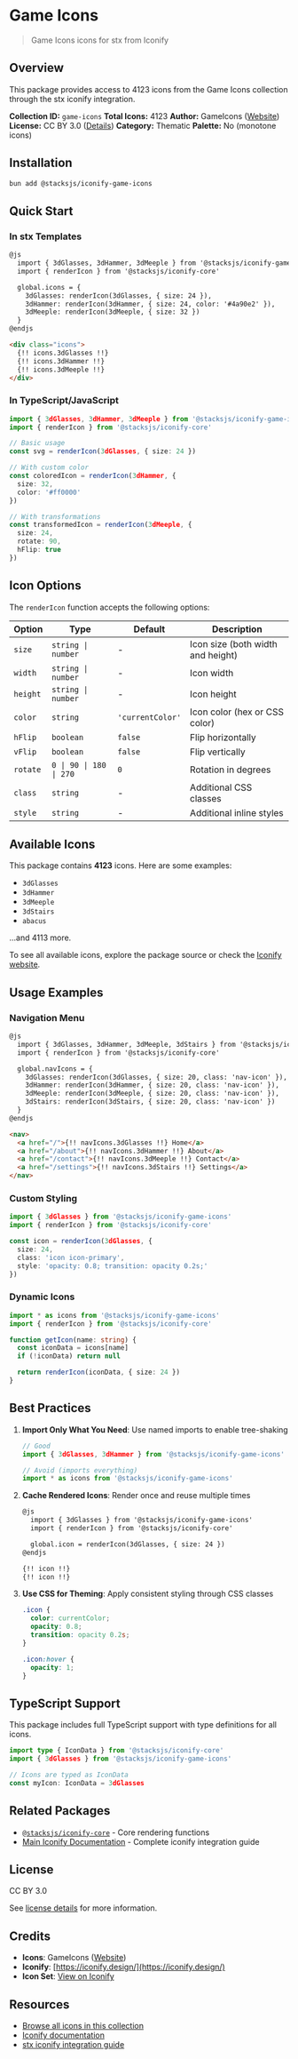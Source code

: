 # Game Icons

> Game Icons icons for stx from Iconify

## Overview

This package provides access to 4123 icons from the Game Icons collection through the stx iconify integration.

**Collection ID:** `game-icons`
**Total Icons:** 4123
**Author:** GameIcons ([Website](https://github.com/game-icons/icons))
**License:** CC BY 3.0 ([Details](https://github.com/game-icons/icons/blob/master/license.txt))
**Category:** Thematic
**Palette:** No (monotone icons)

## Installation

```bash
bun add @stacksjs/iconify-game-icons
```

## Quick Start

### In stx Templates

```html
@js
  import { 3dGlasses, 3dHammer, 3dMeeple } from '@stacksjs/iconify-game-icons'
  import { renderIcon } from '@stacksjs/iconify-core'

  global.icons = {
    3dGlasses: renderIcon(3dGlasses, { size: 24 }),
    3dHammer: renderIcon(3dHammer, { size: 24, color: '#4a90e2' }),
    3dMeeple: renderIcon(3dMeeple, { size: 32 })
  }
@endjs

<div class="icons">
  {!! icons.3dGlasses !!}
  {!! icons.3dHammer !!}
  {!! icons.3dMeeple !!}
</div>
```

### In TypeScript/JavaScript

```typescript
import { 3dGlasses, 3dHammer, 3dMeeple } from '@stacksjs/iconify-game-icons'
import { renderIcon } from '@stacksjs/iconify-core'

// Basic usage
const svg = renderIcon(3dGlasses, { size: 24 })

// With custom color
const coloredIcon = renderIcon(3dHammer, {
  size: 32,
  color: '#ff0000'
})

// With transformations
const transformedIcon = renderIcon(3dMeeple, {
  size: 24,
  rotate: 90,
  hFlip: true
})
```

## Icon Options

The `renderIcon` function accepts the following options:

| Option | Type | Default | Description |
|--------|------|---------|-------------|
| `size` | `string \| number` | - | Icon size (both width and height) |
| `width` | `string \| number` | - | Icon width |
| `height` | `string \| number` | - | Icon height |
| `color` | `string` | `'currentColor'` | Icon color (hex or CSS color) |
| `hFlip` | `boolean` | `false` | Flip horizontally |
| `vFlip` | `boolean` | `false` | Flip vertically |
| `rotate` | `0 \| 90 \| 180 \| 270` | `0` | Rotation in degrees |
| `class` | `string` | - | Additional CSS classes |
| `style` | `string` | - | Additional inline styles |

## Available Icons

This package contains **4123** icons. Here are some examples:

- `3dGlasses`
- `3dHammer`
- `3dMeeple`
- `3dStairs`
- `abacus`

...and 4113 more.

To see all available icons, explore the package source or check the [Iconify website](https://icon-sets.iconify.design/game-icons/).

## Usage Examples

### Navigation Menu

```html
@js
  import { 3dGlasses, 3dHammer, 3dMeeple, 3dStairs } from '@stacksjs/iconify-game-icons'
  import { renderIcon } from '@stacksjs/iconify-core'

  global.navIcons = {
    3dGlasses: renderIcon(3dGlasses, { size: 20, class: 'nav-icon' }),
    3dHammer: renderIcon(3dHammer, { size: 20, class: 'nav-icon' }),
    3dMeeple: renderIcon(3dMeeple, { size: 20, class: 'nav-icon' }),
    3dStairs: renderIcon(3dStairs, { size: 20, class: 'nav-icon' })
  }
@endjs

<nav>
  <a href="/">{!! navIcons.3dGlasses !!} Home</a>
  <a href="/about">{!! navIcons.3dHammer !!} About</a>
  <a href="/contact">{!! navIcons.3dMeeple !!} Contact</a>
  <a href="/settings">{!! navIcons.3dStairs !!} Settings</a>
</nav>
```

### Custom Styling

```typescript
import { 3dGlasses } from '@stacksjs/iconify-game-icons'
import { renderIcon } from '@stacksjs/iconify-core'

const icon = renderIcon(3dGlasses, {
  size: 24,
  class: 'icon icon-primary',
  style: 'opacity: 0.8; transition: opacity 0.2s;'
})
```

### Dynamic Icons

```typescript
import * as icons from '@stacksjs/iconify-game-icons'
import { renderIcon } from '@stacksjs/iconify-core'

function getIcon(name: string) {
  const iconData = icons[name]
  if (!iconData) return null

  return renderIcon(iconData, { size: 24 })
}
```

## Best Practices

1. **Import Only What You Need**: Use named imports to enable tree-shaking
   ```typescript
   // Good
   import { 3dGlasses, 3dHammer } from '@stacksjs/iconify-game-icons'

   // Avoid (imports everything)
   import * as icons from '@stacksjs/iconify-game-icons'
   ```

2. **Cache Rendered Icons**: Render once and reuse multiple times
   ```html
   @js
     import { 3dGlasses } from '@stacksjs/iconify-game-icons'
     import { renderIcon } from '@stacksjs/iconify-core'

     global.icon = renderIcon(3dGlasses, { size: 24 })
   @endjs

   {!! icon !!}
   {!! icon !!}
   ```

3. **Use CSS for Theming**: Apply consistent styling through CSS classes
   ```css
   .icon {
     color: currentColor;
     opacity: 0.8;
     transition: opacity 0.2s;
   }

   .icon:hover {
     opacity: 1;
   }
   ```

## TypeScript Support

This package includes full TypeScript support with type definitions for all icons.

```typescript
import type { IconData } from '@stacksjs/iconify-core'
import { 3dGlasses } from '@stacksjs/iconify-game-icons'

// Icons are typed as IconData
const myIcon: IconData = 3dGlasses
```

## Related Packages

- [`@stacksjs/iconify-core`](../iconify-core) - Core rendering functions
- [Main Iconify Documentation](../../docs/iconify.md) - Complete iconify integration guide

## License

CC BY 3.0

See [license details](https://github.com/game-icons/icons/blob/master/license.txt) for more information.

## Credits

- **Icons**: GameIcons ([Website](https://github.com/game-icons/icons))
- **Iconify**: [https://iconify.design/](https://iconify.design/)
- **Icon Set**: [View on Iconify](https://icon-sets.iconify.design/game-icons/)

## Resources

- [Browse all icons in this collection](https://icon-sets.iconify.design/game-icons/)
- [Iconify documentation](https://iconify.design/docs/)
- [stx iconify integration guide](../../docs/iconify.md)
